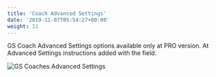 ```yaml
---
title: 'Coach Advanced Settings'
date: '2019-11-07T05:54:27+00:00'
weight: 11
---
```



GS Coach Advanced Settings options available only at PRO version. At Advanced Settings instructions added with the field.

 ![GS Coaches Advanced Settings](../images/GS_Coaches_Advanced_Settings.png "GS Coaches Advanced Settings") 